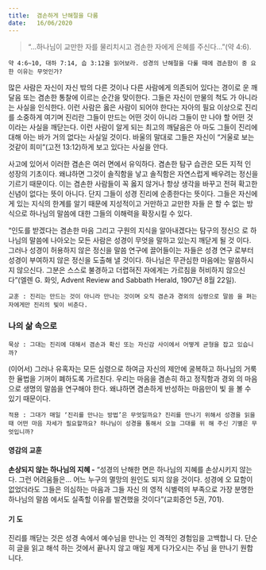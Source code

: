 ```yaml
---
title:  겸손하게 난해절을 다룸
date:   16/06/2020
---
```


> <p></p>
> “…하나님이 교만한 자를 물리치시고 겸손한 자에게 은혜를 주신다…”(약 4:6).

`약 4:6~10, 대하 7:14, 습 3:12을 읽어보라. 성경의 난해절을 다룰 때에 겸손함이 중
요한 이유는 무엇인가?`

많은 사람은 자신이 자신 밖의 다른 것이나 다른 사람에게 의존되어 있다는 경이로
운 깨달음 또는 겸손한 통찰에 이르는 순간을 맞이한다. 그들은 자신이 만물의 척도
가 아니라는 사실을 인식한다. 이런 사람은 옳은 사람이 되어야 한다는 자아의 필요
이상으로 진리를 소중하게 여기며 진리란 그들이 만드는 어떤 것이 아니라 그들이 만
나야 할 어떤 것이라는 사실을 깨닫는다. 이런 사람이 알게 되는 최고의 깨달음은 아
마도 그들이 진리에 대해 아는 바가 거의 없다는 사실일 것이다. 바울의 말대로 그들은
자신이 “거울로 보는 것같이 희미”(고전 13:12)하게 보고 있다는 사실을 안다.

사고에 있어서 이러한 겸손은 여러 면에서 유익하다. 겸손한 탐구 습관은 모든 지적
인 성장의 기초이다. 왜냐하면 그것이 솔직함을 낳고 솔직함은 자연스럽게 배우려는
정신을 기르기 때문이다. 이는 겸손한 사람들이 꼭 옳지 않거나 항상 생각을 바꾸고
전혀 확고한 신념이 없다는 뜻이 아니다. 단지 그들이 성경 진리에 순종한다는 뜻이다.
그들은 자신에게 있는 지식의 한계를 알기 때문에 지성적이고 거만하고 교만한 자들
은 할 수 없는 방식으로 하나님의 말씀에 대한 그들의 이해력을 확장시킬 수 있다.

“인도를 받겠다는 겸손한 마음 그리고 구원의 지식을 알아내겠다는 탐구의 정신으
로 하나님의 말씀에 나아오는 모든 사람은 성경이 무엇을 말하고 있는지 깨닫게 될 것
이다. 그러나 성경이 허용하지 않은 정신을 말씀 연구에 끌어들이는 자들은 성경 연구
로부터 성경이 부여하지 않은 정신을 도출해 낼 것이다. 하나님은 무관심한 마음에는
말씀하시지 않으신다. 그분은 스스로 불경하고 더렵혀진 자에게는 가르침을 허비하지
않으신다”(엘렌 G. 화잇, Advent Review and Sabbath Herald, 1907년 8월 22일).

`교훈 : 진리는 만드는 것이 아니라 만나는 것이며 오직 겸손과 경외의 심령으로 말씀
을 펴는 자에게만 진리의 빛이 비춘다.`

### 나의 삶 속으로

`묵상 : 그대는 진리에 대해서 겸손과 확신 또는 자신감 사이에서 어떻게 균형을 잡고
있습니까?`

(이어서) 그러나 유혹자는 모든 심령으로 하여금 자신의 제안에 굴복하고 하나님의
거룩한 율법을 기꺼이 폐하도록 가르친다. 우리는 마음을 겸손히 하고 정직함과 경외
의 마음으로 생명의 말씀을 연구해야 한다. 왜냐하면 겸손하게 반성하는 마음만이 빛
을 볼 수 있기 때문이다.

`적용 : 그대가 매일 ‘진리를 만나는 방법’은 무엇일까요? 진리를 만나기 위해서 성경을
읽을 때 어떤 마음 자세가 필요할까요? 하나님이 성경을 통해서 오늘 그대를 위
해 주신 기별은 무엇입니까?`

#### 영감의 교훈

**손상되지 않는 하나님의 지혜 -** “성경의 난해한 면은
하나님의 지혜를 손상시키지 않는다. 그런 어려움들은…
어느 누구의 멸망의 원인도 되지 않을 것이다. 성경에 오
묘함이 없었더라도 그들은 의심하는 마음과 그들 자신
의 영적 식별력의 부족으로 가장 분명한 하나님의 말씀
에서도 실족할 이유를 발견했을 것이다”(교회증언 5권,
701).

#### 기 도

진리를 깨닫는 것은 성경
속에서 예수님을 만나는 인
격적인 경험임을 고백합니
다. 단순히 글을 읽고 해석
하는 것에서 끝나지 않고
매일 제게 다가오시는 주님
을 만나기 원합니다.